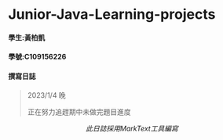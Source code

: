 # Junior-Java-Learning-projects

#### 學生:黃柏凱

#### 學號:C109156226



#### 撰寫日誌

> 2023/1/4 晚
> 
> 正在努力追趕期中未做完題目進度



$$
此日誌採用MarkText工具編寫
$$
